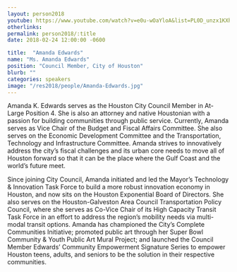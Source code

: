 ```yaml
---
layout: person2018
youtube: https://www.youtube.com/watch?v=e0u-wOaYloA&list=PL0D_unzx1KXhvrIzPl1j0mrihgq44nGOh&index=3&t=1s
otherlinks: 
permalink: person2018/:title
date: 2018-02-24 12:00:00 -0600

title:  "Amanda Edwards"
name: "Ms. Amanda Edwards"
position: "Council Member, City of Houston"
blurb: ""
categories: speakers
image: "/res2018/people/Amanda-Edwards.jpg"
---
```


Amanda K. Edwards serves as the Houston City Council Member in At-Large Position 4.  She is also an attorney and native Houstonian with a passion for building communities through public service. Currently, Amanda serves as Vice Chair of the Budget and Fiscal Affairs Committee. She also serves on the Economic Development Committee and the Transportation, Technology and Infrastructure Committee. Amanda strives to innovatively address the city’s fiscal challenges and its urban core needs to move all of Houston forward so that it can be the place where the Gulf Coast and the world’s future meet.

Since joining City Council, Amanda initiated and led the Mayor’s Technology & Innovation Task Force to build a more robust innovation economy in Houston, and now sits on the Houston Exponential Board of Directors. She also serves on the Houston-Galveston Area Council Transportation Policy Council, where she serves as Co-Vice Chair of its High Capacity Transit Task Force in an effort to address the region’s mobility needs via multi-modal transit options. Amanda has championed the City’s Complete Communities Initiative; promoted public art through her Super Bowl Community & Youth Public Art Mural Project; and launched the Council Member Edwards’ Community Empowerment Signature Series to empower Houston teens, adults, and seniors to be the solution in their respective communities.
